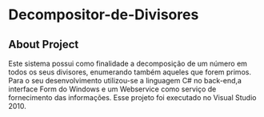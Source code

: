 # Decompositor-de-Divisores

## About Project

Este sistema possui como finalidade a decomposição de um número em todos os seus divisores, enumerando também aqueles que forem primos.
Para o seu desenvolvimento utilizou-se a linguagem C# no back-end,a interface Form do Windows e um Webservice como serviço de fornecimento das informações.
Esse projeto foi executado no Visual Studio 2010.
